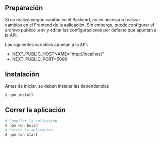 ## Preparación
Si no realizó ningún cambio en el Backend, no es necesario realizar cambios en el Frontend de la aplicación.
Sin embargo, puede configurar el archívo público .env y editar las configuraciones por defecto que apuntan a la API.

Las siguientes variables apuntan a la API:
- NEXT_PUBLIC_HOSTNAME="http://localhost"
- NEXT_PUBLIC_PORT=5000

## Instalación
Antes de iniciar, se deben instalar las dependencias

```bash
$ npm install
```

## Correr la aplicación

```bash
# Compilar la aplicación
$ npm run build
# Correr la aplicación
$ npm run start
```
